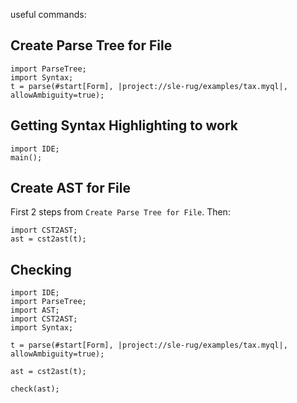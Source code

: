useful commands:

## Create Parse Tree for File
```
import ParseTree;
import Syntax;
t = parse(#start[Form], |project://sle-rug/examples/tax.myql|, allowAmbiguity=true);
```

## Getting Syntax Highlighting to work
```
import IDE;
main();
```

## Create AST for File

First 2 steps from `Create Parse Tree for File`. Then:

```
import CST2AST;
ast = cst2ast(t);
```

## Checking

```
import IDE;
import ParseTree;
import AST;
import CST2AST;
import Syntax;

t = parse(#start[Form], |project://sle-rug/examples/tax.myql|, allowAmbiguity=true);

ast = cst2ast(t);

check(ast);

```